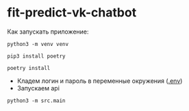 # fit-predict-vk-chatbot

Как запускать приложение:
```
python3 -m venv venv
```
```
pip3 install poetry
```
```
poetry install
```
- Кладем логин и пароль в переменные окружения ([.env](.env.example))
- Запускаем api
```
python3 -m src.main
```